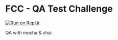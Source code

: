 FCC - QA Test Challenge
============================
[![Run on Repl.it](https://repl.it/badge/github/freeCodeCamp/boilerplate-mochachai)](https://QA-and-Automated-Testing.bryanw1.repl.co)

QA with mocha & chai
